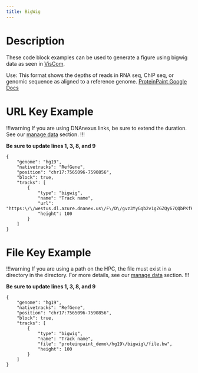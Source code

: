 ```yaml
---
title: BigWig
---
```

# Description
These code block examples can be used to generate a figure using bigwig data as seen in  [VisCom](https://viz.stjude.cloud/st-jude-cloud-demo/visualization/genomepaint-bigwig-example~34).

Use: This format shows the depths of reads in RNA seq, ChIP seq, or genomic sequence as aligned to a reference genome.
[ProteinPaint Google Docs](https://docs.google.com/document/d/1ZnPZKSSajWyNISSLELMozKxrZHQbdxQkkkQFnxw6zTs/edit#heading=h.6spyog171fm9)


# URL Key Example

!!!warning
If you are using DNAnexus links, be sure to extend the duration. See our [manage data](https://university.stjude.cloud/docs/visualization-community/data-manage/) section.
!!!

**Be sure to update lines 1, 3, 8, and 9** 
```JS
{
    "genome": "hg19",
    "nativetracks": "RefGene",
    "position": "chr17:7565096-7590856",
    "block": true,
    "tracks": [
        {
            "type": "bigwig",
            "name": "Track name",
            "url": "https:\/\/westus.dl.azure.dnanex.us\/F\/D\/gvz3YyGqb2v1gZGZQy67QQbPKfKY70q3yZb8ZZBB\/Nalm6_ATACseq.bw",   
            "height": 100
        }
    ]
}
```

# File Key Example

!!!warning
If you are using a path on the HPC, the file must exist in a directory in the <tp> directory.
For more details, see our [manage data](https://university.stjude.cloud/docs/visualization-community/data-manage/) section.
!!!

**Be sure to update lines 1, 3, 8, and 9** 
```JS
{
    "genome": "hg19",
    "nativetracks": "RefGene",
    "position": "chr17:7565096-7590856",
    "block": true,
    "tracks": [
        {
            "type": "bigwig",
            "name": "Track name",
            "file": "proteinpaint_demo\/hg19\/bigwig\/file.bw",  
            "height": 100
        }
    ]
}
```